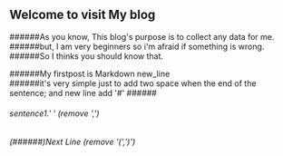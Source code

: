 ## Welcome to visit My blog
######As you know, This blog's purpose is to collect any data for me.  
######but, I am very beginners so i'm afraid if something is wrong.  
######So I thinks you should know that.  

######My firstpost is Markdown new_line  
######it's very simple just to add two space when the end of the sentence;  and new line add '#'
######<for example>  
###### sentence1.'  ' (remove ',')  
###### (######)Next Line (remove '(',')')
